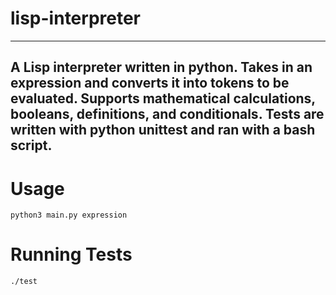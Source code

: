 # lisp-interpreter

----
 A Lisp interpreter written in python. Takes in an expression and converts it into tokens to be evaluated. 
 Supports mathematical calculations, booleans, definitions, and conditionals. 
 Tests are written with python unittest and ran with a bash script.
----

# Usage
```
python3 main.py expression
```

# Running Tests
```
./test
```
